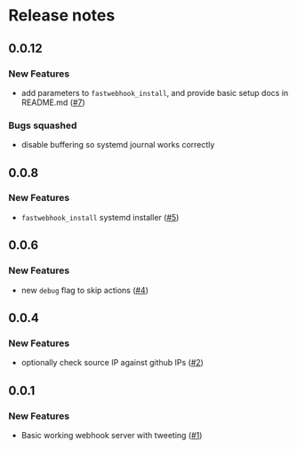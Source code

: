 # Release notes

<!-- do not remove -->

## 0.0.12

### New Features

- add parameters to `fastwebhook_install`, and provide basic setup docs in README.md ([#7](https://github.com/fastai/fastwebhook/issues/7))

### Bugs squashed

- disable buffering so systemd journal works correctly


## 0.0.8

### New Features

- `fastwebhook_install` systemd installer ([#5](https://github.com/fastai/fastwebhook/issues/5))


## 0.0.6

### New Features

- new `debug` flag to skip actions ([#4](https://github.com/fastai/fastwebhook/issues/4))


## 0.0.4

### New Features

- optionally check source IP against github IPs ([#2](https://github.com/fastai/fastwebhook/issues/2))


## 0.0.1

### New Features

- Basic working webhook server with tweeting ([#1](https://github.com/fastai/fastwebhook/issues/1))

